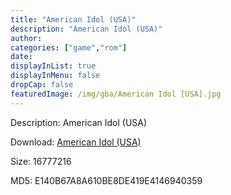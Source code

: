 ```yaml
---
title: "American Idol (USA)"
description: "American Idol (USA)"
author: 
categories: ["game","rom"]
date: 
displayInList: true
displayInMenu: false
dropCap: false
featuredImage: /img/gba/American Idol [USA].jpg
---
```


Description: American Idol (USA)

Download: <a style="text-decoration:underline;" href="https://mega.nz/#!qaZ2Da4L!xAn3jMb3_Mr8_IHBBlqufacfwDnko2DlyMAr081Hqgs" target = "_blank" rel = "nofollow" > American Idol (USA)</a>

Size: 16777216

MD5: E140B67A8A610BE8DE419E4146940359

